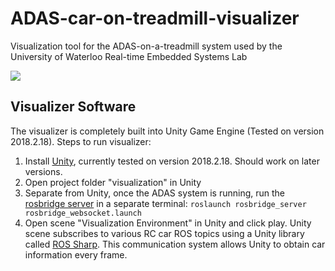 # ADAS-car-on-treadmill-visualizer
Visualization tool for the ADAS-on-a-treadmill system used by the University of Waterloo Real-time Embedded Systems Lab

![](demo.gif)

## Visualizer Software
The visualizer is completely built into Unity Game Engine (Tested on version 2018.2.18). Steps to run visualizer: 
1. Install [Unity](https://unity3d.com/get-unity/download/archive), currently tested on version 2018.2.18. Should work on later versions.
2. Open project folder "visualization" in Unity 
3. Separate from Unity, once the ADAS system is running, run the [rosbridge server](http://wiki.ros.org/rosbridge_suite/Tutorials/RunningRosbridge) in a separate terminal: `roslaunch rosbridge_server rosbridge_websocket.launch`
4. Open scene "Visualization Environment" in Unity and click play. Unity scene subscribes to various RC car ROS topics using a Unity library called [ROS Sharp](https://github.com/siemens/ros-sharp). This communication system allows Unity to obtain car information every frame. 
